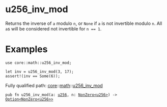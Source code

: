 # u256_inv_mod

Returns the inverse of `a` modulo `n`, or `None` if `a` is not invertible modulo `n`.
All `a`s will be considered not invertible for `n == 1`.
# Examples

```cairo
use core::math::u256_inv_mod;

let inv = u256_inv_mod(3, 17);
assert!(inv == Some(6));
```

Fully qualified path: [core](./core.md)::[math](./core-math.md)::[u256_inv_mod](./core-math-u256_inv_mod.md)

<pre><code class="language-cairo">pub fn u256_inv_mod(a: <a href="core-integer-u256.html">u256</a>, n: <a href="core-zeroable-NonZero.html">NonZero&lt;u256&gt;</a>) -&gt; <a href="core-option-Option.html">Option&lt;NonZero&lt;u256&gt;&gt;</a></code></pre>

